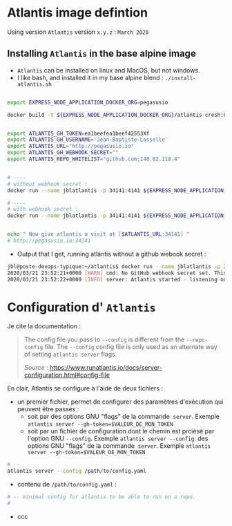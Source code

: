 # Atlantis image defintion

Using version `Atlantis` version `x.y.z` : `March 2020`

## Installing `Atlantis` in the base alpine image

* `Atlantis` can be installed on linux and MacOS, but not windows.
* I like bash, and installed it in my base alpine blend : `./install-atlantis.sh`


```bash

export EXPRESS_NODE_APPLICATION_DOCKER_ORG=pegasusio

docker build -t ${EXPRESS_NODE_APPLICATION_DOCKER_ORG}/atlantis-cresh:0.0.1 .


export ATLANTIS_GH_TOKEN=ea1beefea1beef42553Xf
export ATLANTIS_GH_USERNAME='Jean-Baptiste-Lasselle'
export ATLANTIS_URL="http://pegasusio.io"
export ATLANTIS_GH_WEBHOOK_SECRET=""
export ATLANTIS_REPO_WHITELIST="github.com;140.82.118.4"


# ----
# without webhook secret :
docker run --name jblatlantis -p 34141:4141 ${EXPRESS_NODE_APPLICATION_DOCKER_ORG}/atlantis-cresh:0.0.1 server --gh-user=${ATLANTIS_GH_USERNAME} --gh-token=${ATLANTIS_GH_TOKEN} --repo-whitelist=${ATLANTIS_REPO_WHITELIST} --atlantis-url=${ATLANTIS_URL}

# ----
# with webhook secret :
docker run --name jblatlantis -p 34141:4141 ${EXPRESS_NODE_APPLICATION_DOCKER_ORG}/atlantis-cresh:0.0.1 server --gh-user=${ATLANTIS_GH_USERNAME} --gh-token=${ATLANTIS_GH_TOKEN} --repo-whitelist=${ATLANTIS_REPO_WHITELIST} --atlantis-url=${ATLANTIS_URL} --gh-webhook-secret=${ATLANTIS_GH_WEBHOOK_SECRET}


echo " Now give atlantis a visit at [$ATLANTIS_URL:34141] "
# http://pegasusio.io:34141

```
* Output that I get, running atlantis without a github webook secret :

```bash
jbl@poste-devops-typique:~/atlantis$ docker run --name jblatlantis -p 34141:4141 ${EXPRESS_NODE_APPLICATION_DOCKER_ORG}/atlantis-cresh:0.0.1 server --gh-user=${ATLANTIS_GH_USERNAME} --gh-token=${ATLANTIS_GH_TOKEN} --repo-whitelist=${ATLANTIS_REPO_WHITELIST} --atlantis-url=${ATLANTIS_URL}
2020/03/21 23:52:21+0000 [WARN] cmd: No GitHub webhook secret set. This could allow attackers to spoof requests from GitHub
2020/03/21 23:52:22+0000 [INFO] server: Atlantis started - listening on port 4141


```

# Configuration d' `Atlantis`

Je cite la documentation :

>
> The config file you pass to `--config` is
> different from the `--repo-config` file.
> The `--config` config file is only used as
> an alternate way of setting `atlantis server` flags.
>
> _Source_ : https://www.runatlantis.io/docs/server-configuration.html#config-file
>

En clair, Atlantis se configure à l'aide de deux fichiers :
* un premier fichier, permet de configurer des paramètres d'exécution qui peuvent être passés :
  * soit par des options GNU "flags" de la commande  `server`. Exemple  `atlantis server --gh-token=$VALEUR_DE_MON_TOKEN`
  * soit par un fichier de configuration dont le chemin est prciésé par l'option GNU `--config`. Exemple `atlantis server --config`:  des options GNU "flags" de la commande  `server`. Exemple  `atlantis server --gh-token=$VALEUR_DE_MON_TOKEN`


```bash
# --
atlantis server --config /path/to/config.yaml
```
* contenu de `/path/to/config.yaml` :
```Yaml
# -- minimal config for atlantis to be able to run on a repo.
#

```
* ccc
